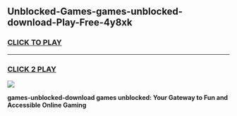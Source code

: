 
## Unblocked-Games-games-unblocked-download-Play-Free-4y8xk
<h3>
<a href="https://premium76.site?title=games-unblocked-download&ref=21A">CLICK TO PLAY</a></h3>
<hr>

<h3>
<a href="https://premium76.site?title=games-unblocked-download&ref=21A">CLICK 2 PLAY</a>
  
</h3>

<a href="https://premium76.site?title=games-unblocked-download&ref=21A"><img src="https://clearcache.store/games.png"></a>


**games-unblocked-download games unblocked: Your Gateway to Fun and Accessible Online Gaming**
